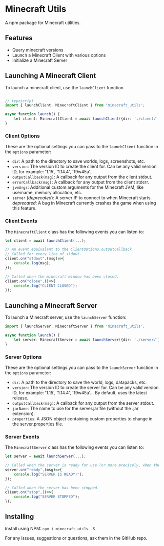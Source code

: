 # Minecraft Utils

A npm package for Minecraft utilities.

## Features

* Query minecraft versions
* Launch a Minecraft Client with various options
* Initialize a Minecraft Server

## Launching A Minecraft Client

To launch a minecraft client, use the `launchClient` function.

```ts

// typescript
import { launchClient, MinecraftClient } from 'minecraft_utils';

async function launch() {
    let client: MinecraftClient = await launchClient({dir: './client/', version: '1.15'});
}
```

### Client Options

These are the optional settings you can pass to the `launchClient` function in the `options` parameter:

* `dir`: A path to the directory to save worlds, logs, screenshots, etc.
* `version`: The version ID to create the client for. Can be any valid version ID, for example: '1.15', '1.14.4', '19w45a'...
* `outputCallback(msg)`: A callback for any output from the client stdout.
* `errorCallback(msg)`: A callback for any output from the client stderr.
* `jvmArgs`: Additional custom arguments for the Minecraft JVM, like username, memory allocation, etc.
* `server` (*deprecated*): A server IP to connect to when Minecraft starts. *deprecated*: A bug in Minecraft currently crashes the game when using this feature.

### Client Events

The `MinecraftClient` class has the following events you can listen to:

```ts
let client = await launchClient(...);

// An event equivalant to the ClientOptions.outputCallback
// Called for every line of stdout.
client.on("stdout",(msg)=>{
    console.log(msg);
});

// Called when the minecraft window has been closed.
client.on("close",()=>{
    console.log("CLIENT CLOSED");
});
```

## Launching a Minecraft Server

To launch a Minecraft server, use the `launchServer` function:

```ts
import { launchServer, MinecraftServer } from 'minecraft_utils';

async function launch() {
    let server: MinecraftServer = await launchServer({dir: './server/'});
}
```

### Server Options

These are the optional settings you can pass to the `launchServer` function in the `options` parameter:

* `dir`: A path to the directory to save the world, logs, datapacks, etc.
* `version`: The version ID to create the server for. Can be any valid version ID, for example: '1.15', '1.14.4', '19w45a'... By default, uses the latest release.
* `outputCallback(msg)`: A callback for any output from the server stdout.
* `jarName`: The name to use for the server.jar file (without the .jar extension).
* `properties`: A JSON object containing custom properties to change in the server.properties file.

### Server Events

The `MinecraftServer` class has the following events you can listen to:

```ts
let server = await launchServer(...);

// Called when the server is ready for use (or more precisely, when the server outputs the "done" message).
server.on("ready",(msg)=>{
    console.log("SERVER IS READY!");
});

// Called when the server has been stopped.
client.on("stop",()=>{
    console.log("SERVER STOPPED");
});
```

## Installing

Install using NPM:
`npm i minecraft_utils -S`

For any issues, suggestions or questions, ask them in the GitHub repo.
